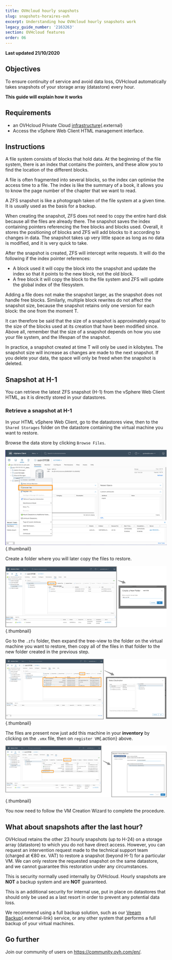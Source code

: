 ```yaml
---
title: OVHcloud hourly snapshots
slug: snapshots-horaires-ovh
excerpt: Understanding how OVHcloud hourly snapshots work
legacy_guide_number: '2163263'
section: OVHcloud features
order: 06
---
```


**Last updated 21/10/2020**

## Objectives

To ensure continuity of service and avoid data loss, OVHcloud automatically takes snapshots of your storage array (datastore) every hour.

**This guide will explain how it works**

## Requirements

* an OVHcloud Private Cloud [infrastructure](https://www.ovhcloud.com/en-gb/public-cloud/){.external}
* Access the vSphere Web Client HTML management interface.

## Instructions

A file system consists of blocks that hold data. At the beginning of the file system, there is an index that contains the pointers, and these allow you to find the location of the different blocks.

A file is often fragmented into several blocks, so the index can optimise the access time to a file. The index is like the summary of a book, it allows you to know the page number of the chapter that we want to read.
 
A ZFS snapshot is like a photograph taken of the file system at a given time. It is usually used as the basis for a backup.
 
When creating the snapshot, ZFS does not need to copy the entire hard disk because all the files are already there. The snapshot saves the index containing pointers referencing the free blocks and blocks used. Overall, it stores the positioning of blocks and ZFS will add blocks to it according to changes in data. The snapshot takes up very little space as long as no data is modified, and it is very quick to take.
 
After the snapshot is created, ZFS will intercept write requests. It will do the following if the index pointer references:
 
- A block used it will copy the block into the snapshot and update the index so that it points to the new block, not the old block.
- A free block it will copy the block to the file system and ZFS will update the global index of the filesystem.
 
Adding a file does not make the snapshot larger, as the snapshot does not handle free blocks. Similarly, multiple block rewrites do not affect the snapshot size, because the snapshot retains only one version for each block: the one from the moment T.
 
It can therefore be said that the size of a snapshot is approximately equal to the size of the blocks used at its creation that have been modified since. Above all, remember that the size of a snapshot depends on how you use your file system, and the lifespan of the snapshot.
 
In practice, a snapshot created at time T will only be used in kilobytes. The snapshot size will increase as changes are made to the next snapshot. If you delete your data, the space will only be freed when the snapshot is deleted.

## Snapshot at H-1

You can retrieve the latest ZFS snapshot (H-1) from the vSphere Web Client HTML, as it is directly stored in your datastores. 

### Retrieve a snapshot at H-1

In your HTML vSphere Web Client, go to the datastores view, then to the `Shared Storages` folder on the datastore containing the virtual machine you want to restore.

Browse the data store by clicking `Browse Files`.

![](images/snapshot01.png){.thumbnail}

Create a folder where you will later copy the files to restore.

![](images/snapshot02.png){.thumbnail}

Go to the `.zfs` folder, then expand the tree-view to the folder on the virtual machine you want to restore, then copy all of the files in that folder to the new folder created in the previous step.

![](images/snapshot03.png){.thumbnail}

The files are present now just add this machine in your **inventory** by clicking on the `.vmx` file, then on `register VM`{.action} above.

![](images/snapshot04.png){.thumbnail}

You now need to follow the VM Creation Wizard to complete the procedure.

## What about snapshots after the last hour?

OVHcloud retains the other 23 hourly snapshots (up to H-24) on a storage array (datastore) to which you do not have direct access. However, you can request an intervention request made to the technical support team (charged at €80 ex. VAT) to restore a snapshot (beyond H-1) for a particular VM. We can only restore the requested snapshot on the same datastore, and we cannot guarantee this restoration under any circumstances.

This is security normally used internally by OVHcloud. Hourly snapshots are **NOT** a backup system and are **NOT** guaranteed.

This is an additional security for internal use, put in place on datastores that should only be used as a last resort in order to prevent any potential data loss.

We recommend using a full backup solution, such as our [Veeam Backup](https://docs.ovh.com/gb/en/private-cloud/veeam-backup-as-a-service/){.external-link} service, or any other system that performs a full backup of your virtual machines.

## Go further

Join our community of users on <https://community.ovh.com/en/>.
